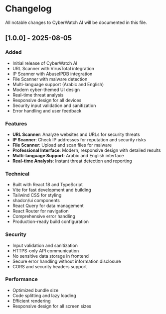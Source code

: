 # Changelog

All notable changes to CyberWatch AI will be documented in this file.

## [1.0.0] - 2025-08-05

### Added
- Initial release of CyberWatch AI
- URL Scanner with VirusTotal integration
- IP Scanner with AbuseIPDB integration
- File Scanner with malware detection
- Multi-language support (Arabic and English)
- Modern cyber-themed UI design
- Real-time threat analysis
- Responsive design for all devices
- Security input validation and sanitization
- Error handling and user feedback

### Features
- **URL Scanner**: Analyze websites and URLs for security threats
- **IP Scanner**: Check IP addresses for reputation and security risks
- **File Scanner**: Upload and scan files for malware
- **Professional Interface**: Modern, responsive design with detailed results
- **Multi-language Support**: Arabic and English interface
- **Real-time Analysis**: Instant threat detection and reporting

### Technical
- Built with React 18 and TypeScript
- Vite for fast development and building
- Tailwind CSS for styling
- shadcn/ui components
- React Query for data management
- React Router for navigation
- Comprehensive error handling
- Production-ready build configuration

### Security
- Input validation and sanitization
- HTTPS-only API communication
- No sensitive data storage in frontend
- Secure error handling without information disclosure
- CORS and security headers support

### Performance
- Optimized bundle size
- Code splitting and lazy loading
- Efficient rendering
- Responsive design for all screen sizes 